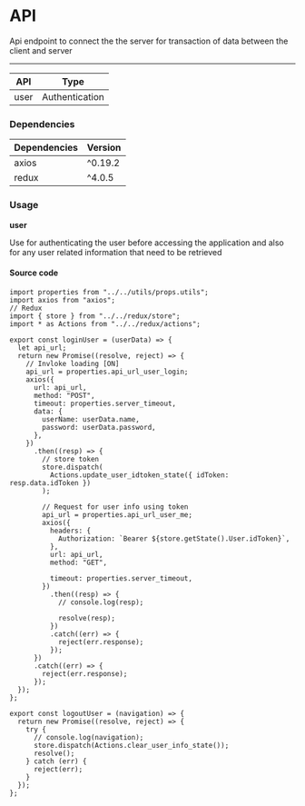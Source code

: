 # API

Api endpoint to connect the the server for transaction of data between the client and server

---

| API  | Type           |
| ---- | -------------- |
| user | Authentication |

### Dependencies

| Dependencies | Version |
| ------------ | ------- |
| axios        | ^0.19.2 |
| redux        | ^4.0.5  |

### Usage

**user**

Use for authenticating the user before accessing the application and also for any user related information that need to be retrieved

#### Source code

```
import properties from "../../utils/props.utils";
import axios from "axios";
// Redux
import { store } from "../../redux/store";
import * as Actions from "../../redux/actions";

export const loginUser = (userData) => {
  let api_url;
  return new Promise((resolve, reject) => {
    // Invloke loading [ON]
    api_url = properties.api_url_user_login;
    axios({
      url: api_url,
      method: "POST",
      timeout: properties.server_timeout,
      data: {
        userName: userData.name,
        password: userData.password,
      },
    })
      .then((resp) => {
        // store token
        store.dispatch(
          Actions.update_user_idtoken_state({ idToken: resp.data.idToken })
        );

        // Request for user info using token
        api_url = properties.api_url_user_me;
        axios({
          headers: {
            Authorization: `Bearer ${store.getState().User.idToken}`,
          },
          url: api_url,
          method: "GET",

          timeout: properties.server_timeout,
        })
          .then((resp) => {
            // console.log(resp);

            resolve(resp);
          })
          .catch((err) => {
            reject(err.response);
          });
      })
      .catch((err) => {
        reject(err.response);
      });
  });
};

export const logoutUser = (navigation) => {
  return new Promise((resolve, reject) => {
    try {
      // console.log(navigation);
      store.dispatch(Actions.clear_user_info_state());
      resolve();
    } catch (err) {
      reject(err);
    }
  });
};
```
